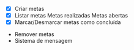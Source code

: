 - [x] Criar metas
- [x] Listar metas
    Metas realizadas
    Metas abertas
- [x] Marcar/Desmarcar metas como concluída 
- Remover metas 
- Sistema de mensagem